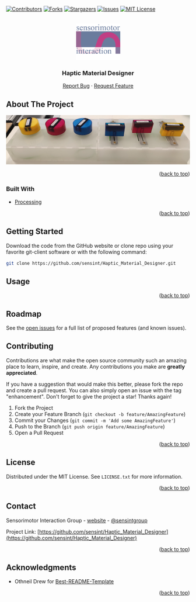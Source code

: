 <div id="top"></div>



<!-- PROJECT SHIELDS -->
<!--
*** I'm using markdown "reference style" links for readability.
*** Reference links are enclosed in brackets [ ] instead of parentheses ( ).
*** See the bottom of this document for the declaration of the reference variables
*** for contributors-url, forks-url, etc. This is an optional, concise syntax you may use.
*** https://www.markdownguide.org/basic-syntax/#reference-style-links
-->
[![Contributors][contributors-shield]][contributors-url]
[![Forks][forks-shield]][forks-url]
[![Stargazers][stars-shield]][stars-url]
[![Issues][issues-shield]][issues-url]
[![MIT License][license-shield]][license-url]



<!-- PROJECT LOGO -->
<br />
<div align="center">
  <a href="https://sensint.mpi-inf.mpg.de/">
    <img src="assets/img/sensint_logo.png" alt="Logo" width="121" height="100">
  </a>

<h3 align="center">Haptic Material Designer</h3>

  <p align="center">
    <a href="https://github.com/sensint/Haptic_Material_Designer/issues">Report Bug</a>
    ·
    <a href="https://github.com/sensint/Haptic_Material_Designer/issues">Request Feature</a>
  </p>
</div>



## About The Project

![Banner images][banner-image]

<!--Add a summary of the project.-->

<p align="right">(<a href="#top">back to top</a>)</p>



### Built With

* [Processing](https://processing.org/)

<p align="right">(<a href="#top">back to top</a>)</p>




## Getting Started

Download the code from the GitHub website or clone repo using your favorite git-client software or with the following command:

   ```sh
   git clone https://github.com/sensint/Haptic_Material_Designer.git
   ```






## Usage

<!--Use this space to show useful examples of how a project can be used. Additional screenshots, code examples and demos work well in this space. You may also link to more resources.-->

<p align="right">(<a href="#top">back to top</a>)</p>



## Roadmap

See the [open issues](https://github.com/sensint/Haptic_Material_Designer/issues) for a full list of proposed features (and known issues).





## Contributing

Contributions are what make the open source community such an amazing place to learn, inspire, and create. Any contributions you make are **greatly appreciated**.

If you have a suggestion that would make this better, please fork the repo and create a pull request. You can also simply open an issue with the tag "enhancement".
Don't forget to give the project a star! Thanks again!

1. Fork the Project
2. Create your Feature Branch (`git checkout -b feature/AmazingFeature`)
3. Commit your Changes (`git commit -m 'Add some AmazingFeature'`)
4. Push to the Branch (`git push origin feature/AmazingFeature`)
5. Open a Pull Request

<p align="right">(<a href="#top">back to top</a>)</p>





## License

Distributed under the MIT License. See `LICENSE.txt` for more information.

<p align="right">(<a href="#top">back to top</a>)</p>





## Contact

Sensorimotor Interaction Group - [website](https://sensint.mpi-inf.mpg.de/) - [@sensintgroup](https://twitter.com/sensintgroup)

Project Link: [https://github.com/sensint/Haptic_Material_Designer](https://github.com/sensint/Haptic_Material_Designer)

<p align="right">(<a href="#top">back to top</a>)</p>





## Acknowledgments

* Othneil Drew for [Best-README-Template](https://github.com/othneildrew/Best-README-Template)

<p align="right">(<a href="#top">back to top</a>)</p>






<!-- MARKDOWN LINKS & IMAGES -->
<!-- https://www.markdownguide.org/basic-syntax/#reference-style-links -->
[contributors-shield]: https://img.shields.io/github/contributors/sensint/Haptic_Material_Designer.svg?style=for-the-badge
[contributors-url]: https://github.com/sensint/Haptic_Material_Designer/graphs/contributors
[forks-shield]: https://img.shields.io/github/forks/sensint/Haptic_Material_Designer.svg?style=for-the-badge
[forks-url]: https://github.com/sensint/Haptic_Material_Designer/network/members
[stars-shield]: https://img.shields.io/github/stars/sensint/Haptic_Material_Designer.svg?style=for-the-badge
[stars-url]: https://github.com/sensint/Haptic_Material_Designer/stargazers
[issues-shield]: https://img.shields.io/github/issues/sensint/Haptic_Material_Designer.svg?style=for-the-badge
[issues-url]: https://github.com/sensint/Haptic_Material_Designer/issues
[license-shield]: https://img.shields.io/github/license/sensint/Haptic_Material_Designer.svg?style=for-the-badge
[license-url]: https://github.com/sensint/Haptic_Material_Designer/blob/main/LICENSE
[banner-image]: assets/img/banner_temp.PNG
